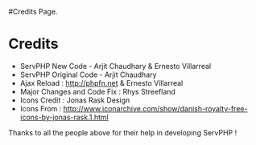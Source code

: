 #Credits Page.

# Credits #
  * ServPHP New Code - Arjit Chaudhary & Ernesto Villarreal
  * ServPHP Original Code - Arjit Chaudhary
  * Ajax Reload : http://phpfn.net & Ernesto Villarreal
  * Major Changes and Code Fix : Rhys Streefland
  * Icons Credit : Jonas Rask Design
  * Icons From : http://www.iconarchive.com/show/danish-royalty-free-icons-by-jonas-rask.1.html


Thanks to all the people above for their help in developing ServPHP !